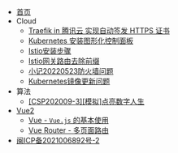 * [首页](/)
* Cloud
  * [Traefik in 腾讯云  实现自动签发 HTTPS 证书](/cloud/traefik-with-tls-in-qcloud "Traefik in 腾讯云  实现自动签发 HTTPS 证书")
  * [Kubernetes 安装图形化控制面板](/cloud/Kubernetes安装图形化控制面板)
  * [Istio安装步骤](/cloud/Istio安装步骤)
  * [Istio网关路由去除前缀](/cloud/Istio网关路由去除前缀)
  * [小记20220523防火墙问题](/cloud/小记20220523防火墙问题)
  * [Kubernetes镜像更新问题](/cloud/Kubernetes镜像更新问题)
* 算法
  * [[CSP202009-3][模拟]点亮数字人生](/algorithm/[CSP202009-3][模拟]点亮数字人生) 
* [Vue2](/vue/)
  * [Vue - `Vue.js` 的基本使用](/vue/vue)
  * [Vue Router - 多页面路由](/vue/router)
* [闽ICP备2021006892号-2](/)